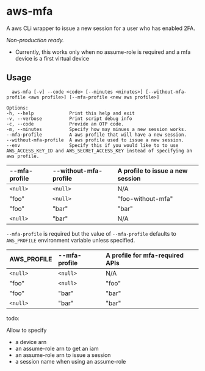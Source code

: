 # aws-mfa

A aws CLi wrapper to issue a new session for a user who has enabled 2FA.

*Non-production ready.*

- Currently, this works only when no assume-role is required and a mfa device is a first virtual device

## Usage

```
  aws-mfa [-v] --code <code> [--minutes <minutes>] [--without-mfa-profile <aws profile>] [--mfa-profile <new aws profile>]

Options:
-h, --help             Print this help and exit
-v, --verbose          Print script debug info
-c, --code             Provide an OTP code.
-m, --minutes          Specify how may minues a new session works.
--mfa-profile          A aws profile that will have a new session.
--without-mfa-profile  A aws profile used to issue a new session.
--env                  Specify this if you would like to to use AWS_ACCESS_KEY_ID and AWS_SECRET_ACCESS_KEY instead of specifying an aws profile.
```

--mfa-profile | --without-mfa-profile | A profile to issue a new session
:--- |:---|:--- 
`<null>` | `<null>` | N/A
"foo" | `<null>`| "foo-without-mfa"
"foo" | "bar" | "bar"
`<null>` | "bar" | N/A

`--mfa-profile` is required but the value of `--mfa-profile` defaults to `AWS_PROFILE` environment variable unless specified.

AWS_PROFILE | --mfa-profile | A profile for mfa-required APIs
:--- |:---|:--- 
`<null>` | `<null>` | N/A
"foo" | `<null>` | "foo"
"foo" | "bar" | "bar"
`<null>` | "bar" | "bar"

todo:

Allow to specify

- a device arn
- an assume-role arn to get an iam
- an assume-role arn to issue a session
- a session name when using an assume-role
